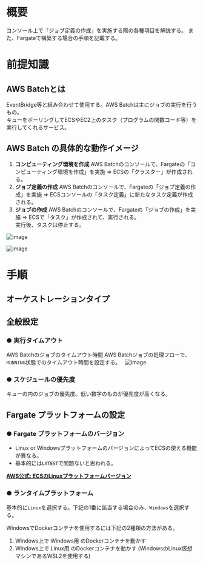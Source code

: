 # 概要
コンソール上で「ジョブ定義の作成」を実施する際の各種項目を解説する。
また、Fargateで構築する場合の手順を記載する。

# 前提知識
## AWS Batchとは
EventBridge等と組み合わせて使用する。AWS Batchは主にジョブの実行を行うもの。  
キューをポーリングしてECSやEC2上のタスク（プログラムの関数コード等）を実行してくれるサービス。  

## AWS Batch の具体的な動作イメージ
1. **コンピューティング環境を作成**
AWS Batchのコンソールで、Fargateの「コンピューティング環境を作成」を実施 => ECSの「クラスター」が作成される。
2. **ジョブ定義の作成**
AWS Batchのコンソールで、Fargateの「ジョブ定義の作成」を実施 => ECSコンソールの「タスク定義」に新たなタスク定義が作成される。  
3. **ジョブの作成**
AWS Batchのコンソールで、Fargateの「ジョブの作成」を実施 => ECSで「タスク」が作成されて、実行される。  
実行後、タスクは停止する。

![image](https://github.com/adgjmptwgw/aws-practice/assets/66456130/833c5c9b-8eb4-47e8-81c2-962aa1a01861)  

![image](https://github.com/adgjmptwgw/aws-practice/assets/66456130/406d1d05-2ab6-4185-8f89-43277dcc1ce9)  


# 手順
## オーケストレーションタイプ

## 全般設定
### ● 実行タイムアウト
AWS Batchのジョブのタイムアウト時間
AWS Batchジョブの処理フローで、`RUNNING`状態でのタイムアウト時間を設定する。　
![image](https://github.com/adgjmptwgw/aws-practice/assets/66456130/c4a03c05-8996-4c72-b970-c9d7cabb494f)

### ● スケジュールの優先度
キューの内のジョブの優先度。低い数字のものが優先度が高くなる。

## Fargate プラットフォームの設定
### ● Fargate プラットフォームのバージョン
- Linux or WindowsプラットフォームのバージョンによってECSの使える機能が異なる。
- 基本的には`LATEST`で問題ないと思われる。

[**AWS公式: ECSのLinuxプラットフォームバージョン**](https://docs.aws.amazon.com/ja_jp/AmazonECS/latest/userguide/platform-linux-fargate.html)

### ● ランタイムプラットフォーム
基本的に`Linux`を選択する。下記の1番に該当する場合のみ、`Windows`を選択する。

WindowsでDockerコンテナを使用するには下記の2種類の方法がある。
1. Windows上で Windows用 のDockerコンテナを動かす
2. Windows上で Linux用 のDockerコンテナを動かす (WindowsのLinux仮想マシンであるWSL2を使用する) 

